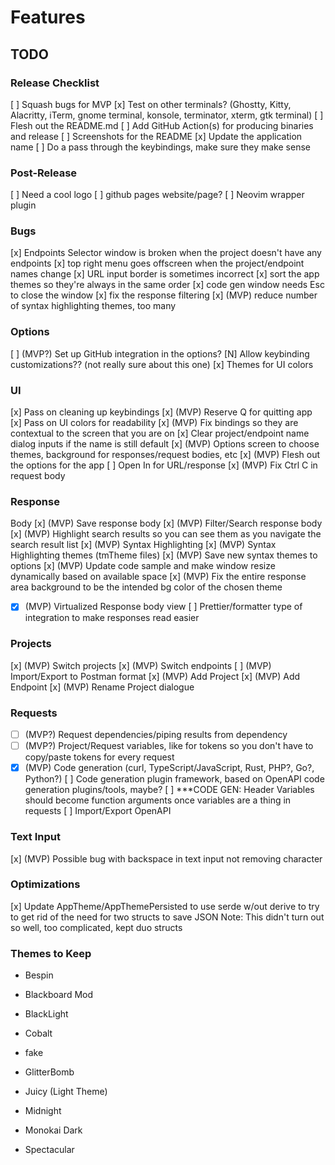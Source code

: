 # Features

## TODO

### Release Checklist
[ ] Squash bugs for MVP
[x] Test on other terminals? (Ghostty, Kitty, Alacritty, iTerm, gnome terminal, konsole, terminator, xterm, gtk terminal)
[ ] Flesh out the README.md
[ ] Add GitHub Action(s) for producing binaries and release
[ ] Screenshots for the README
[x] Update the application name
[ ] Do a pass through the keybindings, make sure they make sense

### Post-Release
[ ] Need a cool logo
[ ] github pages website/page?
[ ] Neovim wrapper plugin

### Bugs
[x] Endpoints Selector window is broken when the project doesn't have any endpoints
[x] top right menu goes offscreen when the project/endpoint names change
[x] URL input border is sometimes incorrect
[x] sort the app themes so they're always in the same order
[x] code gen window needs Esc to close the window
[x] fix the response filtering
[x] (MVP) reduce number of syntax highlighting themes, too many


### Options
[ ] (MVP?) Set up GitHub integration in the options?
[N] Allow keybinding customizations?? (not really sure about this one)
[x] Themes for UI colors

### UI
[x] Pass on cleaning up keybindings
[x] (MVP) Reserve Q for quitting app
[x] Pass on UI colors for readability
[x] (MVP) Fix bindings so they are contextual to the screen that you are on
[x] Clear project/endpoint name dialog inputs if the name is still default
[x] (MVP) Options screen to choose themes, background for responses/request bodies, etc
[x] (MVP) Flesh out the options for the app
[ ] Open In for URL/response
[x] (MVP) Fix Ctrl C in request body

### Response
Body
[x] (MVP) Save response body
[x] (MVP) Filter/Search response body
[x] (MVP) Highlight search results so you can see them as you navigate the search result list
[x] (MVP) Syntax Highlighting
[x] (MVP) Syntax Highlighting themes (tmTheme files)
[x] (MVP) Save new syntax themes to options
[x] (MVP) Update code sample and make window resize dynamically based on available space
[x] (MVP) Fix the entire response area background to be the intended bg color of the chosen theme
* [x] (MVP) Virtualized Response body view
[ ] Prettier/formatter type of integration to make responses read easier

### Projects
[x] (MVP) Switch projects
[x] (MVP) Switch endpoints
[ ] (MVP) Import/Export to Postman format
[x] (MVP) Add Project
[x] (MVP) Add Endpoint
[x] (MVP) Rename Project dialogue

### Requests
* [ ] (MVP?) Request dependencies/piping results from dependency
* [ ] (MVP?) Project/Request variables, like for tokens so you don't have to copy/paste tokens for every request
* [x] (MVP) Code generation (curl, TypeScript/JavaScript, Rust, PHP?, Go?, Python?)
[ ] Code generation plugin framework, based on OpenAPI code generation plugins/tools, maybe?
[ ] ***CODE GEN: Header Variables should become function arguments once variables are a thing in requests
[ ] Import/Export OpenAPI

### Text Input
[x] (MVP) Possible bug with backspace in text input not removing character

### Optimizations
[x] Update AppTheme/AppThemePersisted to use serde w/out derive to try to get rid of the need for two structs to save JSON
    Note: This didn't turn out so well, too complicated, kept duo structs


### Themes to Keep
- Bespin
- Blackboard Mod
- BlackLight
- Cobalt
- fake
- GlitterBomb

- Juicy (Light Theme)
- Midnight
- Monokai Dark
- Spectacular
